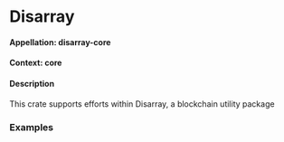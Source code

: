 # Disarray

#### Appellation: disarray-core

#### Context: core

#### Description

This crate supports efforts within Disarray, a blockchain utility package

### Examples
